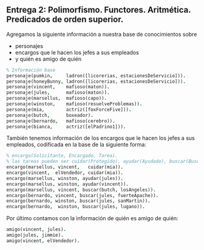 
## Entrega 2: Polimorfismo. Functores. Aritmética. Predicados de orden superior.

Agregamos la siguiente información a nuestra base de conocimientos sobre 

* personajes
* encargos que le hacen los jefes a sus empleados
* y quién es amigo de quién
 
```prolog
% Información base
personaje(pumkin,     ladron([licorerias, estacionesDeServicio])).
personaje(honeyBunny, ladron([licorerias, estacionesDeServicio])).
personaje(vincent,    mafioso(maton)).
personaje(jules,      mafioso(maton)).
personaje(marsellus,  mafioso(capo)).
personaje(winston,    mafioso(resuelveProblemas)).
personaje(mia,        actriz([foxForceFive])).
personaje(butch,      boxeador).
personaje(bernardo,   mafioso(cerebro)).
personaje(bianca,     actriz([elPadrino1])).
```

También tenemos información de los encargos que le hacen los jefes a sus empleados, codificada en la base de la siguiente forma: 
```prolog
% encargo(Solicitante, Encargado, Tarea). 
% las tareas pueden ser cuidar(Protegido), ayudar(Ayudado), buscar(Buscado, Lugar)
encargo(marsellus, vincent,   cuidar(mia)).
encargo(vincent,  elVendedor, cuidar(mia)).
encargo(marsellus, winston, ayudar(jules)).
encargo(marsellus, winston, ayudar(vincent)).
encargo(marsellus, vincent, buscar(butch, losAngeles)).
encargo(bernardo, vincent, buscar(jules, fuerteApache)).
encargo(bernardo, winston, buscar(jules, sanMartin)).
encargo(bernardo,  winston, buscar(jules, lugano)).
```

Por último contamos con la información de quién es amigo de quién:
```prolog
amigo(vincent, jules).
amigo(jules, jimmie).
amigo(vincent, elVendedor).
```
